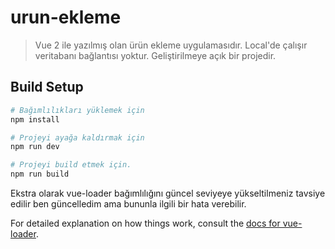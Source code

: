 # urun-ekleme

> Vue 2 ile yazılmış olan ürün ekleme uygulamasıdır. Local'de çalışır veritabanı bağlantısı yoktur. Geliştirilmeye açık bir projedir.

## Build Setup

``` bash
# Bağımlılıkları yüklemek için
npm install

# Projeyi ayağa kaldırmak için
npm run dev

# Projeyi build etmek için.
npm run build
```

Ekstra olarak vue-loader bağımlılığını güncel seviyeye yükseltilmeniz tavsiye edilir ben güncelledim ama bununla ilgili bir hata verebilir.

For detailed explanation on how things work, consult the [docs for vue-loader](http://vuejs.github.io/vue-loader).

